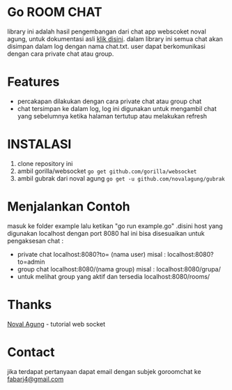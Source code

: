 
# Go ROOM CHAT
library ini adalah hasil pengembangan dari chat app webscoket noval agung, untuk dokumentasi asli  [klik disini](https://dasarpemrogramangolang.novalagung.com/C-28-golang-web-socket.html). dalam library ini semua chat akan disimpan dalam log dengan nama chat.txt. user dapat berkomunikasi dengan cara private chat atau group.

# Features
 - percakapan dilakukan dengan cara private chat atau group chat
 - chat tersimpan ke dalam log, log ini digunakan untuk mengambil chat yang sebelumnya ketika halaman tertutup atau melakukan refresh

# INSTALASI
1. clone repository ini
2. ambil gorilla/websocket
    `go get github.com/gorilla/websocket`
3. ambil gubrak dari noval agung
    `go get -u github.com/novalagung/gubrak`
# Menjalankan Contoh
masuk ke folder example lalu ketikan "go run example.go" .disini host yang digunakan localhost dengan port 8080 hal ini bisa disesuaikan
untuk pengaksesan chat :
 - private chat
    localhost:8080?to= (nama user) misal : localhost:8080?to=admin
 - group chat
    localhost:8080/(nama group) misal : localhost:8080/grupa/
 - untuk melihat group yang aktif dan tersedia
   localhost:8080/rooms/

# Thanks
[Noval Agung](https://github.com/novalagung/dasarpemrogramangolang) - tutorial web socket


# Contact
jika terdapat pertanyaan dapat email dengan subjek goroomchat ke fabarj4@gmail.com
